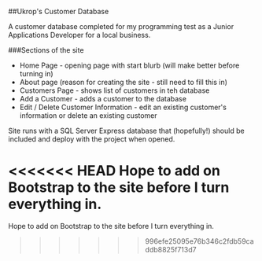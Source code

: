##Ukrop's Customer Database

A customer database completed for my programming test as a Junior Applications Developer for a local business. 

###Sections of the site
- Home Page - opening page with start blurb (will make better before turning in)
- About page (reason for creating the site - still need to fill this in)
- Customers Page - shows list of customers in teh database
- Add a Customer - adds a customer to the database
- Edit / Delete Customer Information - edit an existing customer's information or delete an existing customer

Site runs with a SQL Server Express database that (hopefully!) should be included and deploy with the project when opened.

<<<<<<< HEAD
Hope to add on Bootstrap to the site before I turn everything in. 
=======
Hope to add on Bootstrap to the site before I turn everything in. 
>>>>>>> 996efe25095e76b346c2fdb59caddb8825f713d7
